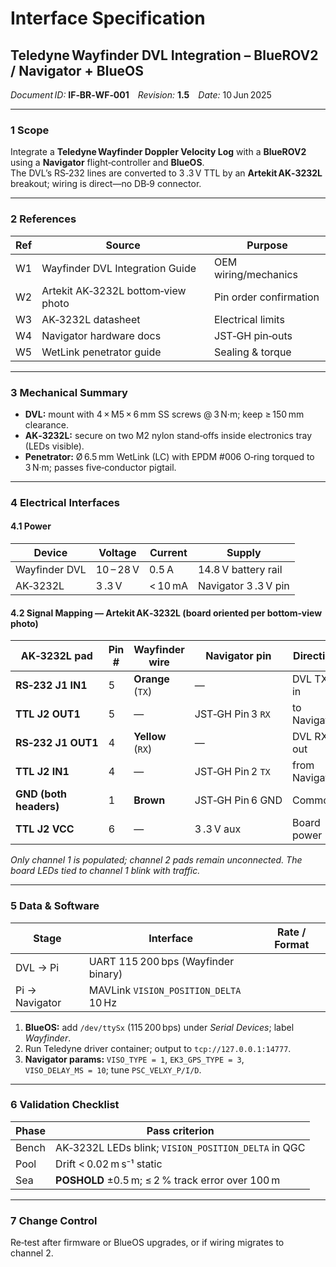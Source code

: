 
# Interface Specification  
## Teledyne Wayfinder DVL Integration – BlueROV2 / Navigator + BlueOS  

*Document ID:* **IF‑BR‑WF‑001** *Revision:* **1.5** *Date:* 10 Jun 2025  

---

### 1 Scope  

Integrate a **Teledyne Wayfinder Doppler Velocity Log** with a **BlueROV2** using a **Navigator** flight‑controller and **BlueOS**.  
The DVL’s RS‑232 lines are converted to 3 .3 V TTL by an **Artekit AK‑3232L** breakout; wiring is direct—no DB‑9 connector.  

---

### 2 References  

| Ref | Source | Purpose |
|-----|--------|---------|
| W1 | Wayfinder DVL Integration Guide | OEM wiring/mechanics |
| W2 | Artekit AK‑3232L bottom‑view photo | Pin order confirmation |
| W3 | AK‑3232L datasheet | Electrical limits |
| W4 | Navigator hardware docs | JST‑GH pin‑outs |
| W5 | WetLink penetrator guide | Sealing & torque |

---

### 3 Mechanical Summary  

* **DVL:** mount with 4 × M5 × 6 mm SS screws @ 3 N·m; keep ≥ 150 mm clearance.  
* **AK‑3232L:** secure on two M2 nylon stand‑offs inside electronics tray (LEDs visible).  
* **Penetrator:** Ø 6.5 mm WetLink (LC) with EPDM #006 O‑ring torqued to 3 N·m; passes five‑conductor pigtail.  

---

### 4 Electrical Interfaces  

#### 4.1 Power  

| Device | Voltage | Current | Supply |
|--------|---------|---------|--------|
| Wayfinder DVL | 10 – 28 V | 0.5 A | 14.8 V battery rail |
| AK‑3232L | 3 .3 V | < 10 mA | Navigator 3 .3 V pin |

#### 4.2 Signal Mapping — Artekit AK‑3232L (board oriented per bottom‑view photo)  

| AK‑3232L pad | Pin # | Wayfinder wire | Navigator pin | Direction |
|--------------|-------|---------------|--------------|-----------|
| **RS‑232 J1 IN1** | 5 | **Orange** (`TX`) | — | DVL TX in |
| **TTL J2 OUT1** | 5 | — | JST‑GH Pin 3 `RX` | to Navigator |
| **RS‑232 J1 OUT1** | 4 | **Yellow** (`RX`) | — | DVL RX out |
| **TTL J2 IN1** | 4 | — | JST‑GH Pin 2 `TX` | from Navigator |
| **GND (both headers)** | 1 | **Brown** | JST‑GH Pin 6 GND | Common |
| **TTL J2 VCC** | 6 | — | 3 .3 V aux | Board power |

*Only channel 1 is populated; channel 2 pads remain unconnected. The board LEDs tied to channel 1 blink with traffic.*  

---

### 5 Data & Software  

| Stage | Interface | Rate / Format |
|-------|-----------|---------------|
| DVL → Pi | UART 115 200 bps (Wayfinder binary) |
| Pi → Navigator | MAVLink `VISION_POSITION_DELTA` 10 Hz |

1. **BlueOS:** add `/dev/ttySx` (115 200 bps) under *Serial Devices*; label *Wayfinder*.  
2. Run Teledyne driver container; output to `tcp://127.0.0.1:14777`.  
3. **Navigator params:** `VISO_TYPE = 1`, `EK3_GPS_TYPE = 3`, `VISO_DELAY_MS = 10`; tune `PSC_VELXY_P/I/D`.  

---

### 6 Validation Checklist  

| Phase | Pass criterion |
|-------|---------------|
| Bench | AK‑3232L LEDs blink; `VISION_POSITION_DELTA` in QGC |
| Pool | Drift < 0.02 m s⁻¹ static |
| Sea | **POSHOLD** ±0.5 m; ≤ 2 % track error over 100 m |

---

### 7 Change Control  

Re‑test after firmware or BlueOS upgrades, or if wiring migrates to channel 2.

